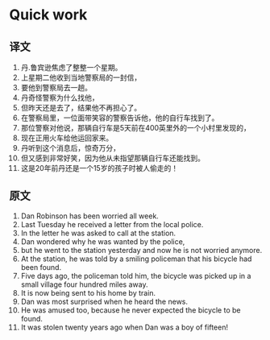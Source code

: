 # Quick work

## 译文

1. 丹.鲁宾逊焦虑了整整一个星期。  
2. 上星期二他收到当地警察局的一封信，  
3. 要他到警察局去一趟。  
4. 丹奇怪警察为什么找他，  
5. 但昨天还是去了，结果他不再担心了。  
6. 在警察局里，一位面带笑容的警察告诉他，他的自行车找到了。  
7. 那位警察对他说，那辆自行车是5天前在400英里外的一个小村里发现的，  
8. 现在正用火车给他运回家来。  
9. 丹听到这个消息后，惊奇万分，  
10. 但又感到非常好笑，因为他从未指望那辆自行车还能找到。  
11. 这是20年前丹还是一个15岁的孩子时被人偷走的！

## 原文

1. Dan Robinson has been worried all week.
2. Last Tuesday he received a letter from the local police.
3. In the letter he was asked to call at the station.
4. Dan wondered why he was wanted by the police,
5. but he went to the station yesterday and now he is not worried anymore.
6. At the station, he was told by a smiling policeman that his bicycle had been found.
7. Five days ago, the policeman told him, the bicycle was picked up in a small village four hundred miles away.
8. It is now being sent to his home by train.
9. Dan was most surprised when he heard the news.
10. He was amused too, because he never expected the bicycle to be found.
11. It was stolen twenty years ago when Dan was a boy of fifteen!

